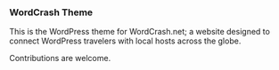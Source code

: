 ### WordCrash Theme

This is the WordPress theme for WordCrash.net; a website designed to connect WordPress travelers with local hosts across the globe.

Contributions are welcome.